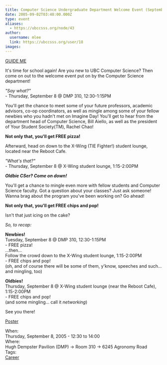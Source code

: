```yaml
---
title: Computer Science Undergraduate Department Welcome Event (September 8, 2005) 
date: 2005-09-02T03:48:00.000Z
type: event
aliases:
  - https://ubccsss.org/node/43
author:
  username: mlee
  link: https://ubccsss.org/user/18
images:
---
```


<div class="field field-name-body field-type-text-with-summary field-label-hidden"><div class="field-items"><div class="field-item even"><p><a href="http://www.maps.ubc.ca/PROD/index_detail.php?show=y,n,n,n,n,y&amp;bldg2Search=n&amp;locat1=164" target="_blank">GUIDE ME</a></p>
<p>It&apos;s time for school again!  Are you new to UBC Computer Science?  Then come on out to the welcome event put on by the Computer Science department!</p>
<p><em>&quot;Say what?&quot;</em><br>
- Thursday, September 8 @ DMP 310, 12:30-1:15PM</p>
<p>You&apos;ll get the chance to meet some of your future professors, academic advisors, co-op coordinators, as well as mingle among some of your fellow newbies who you hadn&apos;t met on Imagine Day!  You&apos;ll get to hear from the department head of Computer Science, Bill Aiello, as well as the president of Your Student Society(TM), Rachel Chao!</p>
<p><strong>Not only that, you&apos;ll get FREE pizza!</strong></p>
<p>Afterward, head on down to the X-Wing (TIE Fighter!) student lounge, located near the Reboot Cafe.</p>
<p><em>&quot;What&apos;s that?&quot;</em><br>
- Thursday, September 8 @ X-Wing student lounge, 1:15-2:00PM</p>
<p><strong><em>Oldbie CSer?  Come on down!</em></strong></p>
<p>You&apos;ll get a chance to mingle even more with fellow students and Computer Science faculty.  Got a question about your classes?  Just ask someone!  Wanna brag about the program you&apos;ve been working on?  Go ahead!</p>
<p><strong>Not only that, you&apos;ll get FREE chips and pop!</strong></p>
<p>Isn&apos;t that just icing on the cake?</p>
<p><em>So, to recap:</em></p>
<p><strong>Newbies!</strong><br>
Tuesday, September 8 @ DMP 310, 12:30-1:15PM<br>
- FREE pizza!<br>
...then...<br>
Follow the crowd down to the X-Wing student lounge, 1:15-2:00PM<br>
- FREE chips and pop!<br>
(oh, and of course there will be some of them, y&apos;know, speeches and such... and mingling, too)</p>
<p><strong>Oldbies!</strong><br>
Thursday, September 8 @ X-Wing student lounge (near the Reboot Cafe), 1:15-2:00PM<br>
- FREE chips and pop!<br>
(and some mingling... call it <em>networking</em>)</p>
<p>See you there!</p>
<p><a href="http://www.cs.ubc.ca/events/documents/flowdiagram.pdf" target="_blank">Poster</a></p>
</div></div></div><div class="field field-name-field-dates field-type-datetime field-label-above"><div class="field-label">When:&#xA0;</div><div class="field-items"><div class="field-item even"><span class="date-display-single">Thursday, September 8, 2005 - <span class="date-display-range"><span class="date-display-start">12:30</span> to <span class="date-display-end">14:00</span></span></span></div></div></div><div class="field field-name-field-location field-type-text field-label-above"><div class="field-label">Where:&#xA0;</div><div class="field-items"><div class="field-item even">Hugh Dempster Pavilion (DMP) -&gt; Room 310 -&gt; 6245 Agronomy Road</div></div></div>    <footer>
    <div class="field field-name-field-tags field-type-taxonomy-term-reference field-label-above"><div class="field-label">Tags:&#xA0;</div><div class="field-items"><div class="field-item even"><a href="/career">Career</a></div></div></div>      </footer>